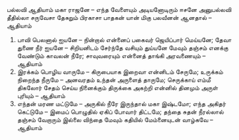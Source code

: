 
பல்லவி
ஆதியாம் மகா ராஜனே – எந்த வேளையும்
அடியனோடிரும் ஈசனே
அனுபல்லவி
தீதில்லா சருவேசா தேசுறும் பிரகாசா
பாதகன் யான் மிகு பலவீனன் ஆனதால் – ஆதியாம்
1. பாவி பெலனால் ஐயனே – நின்றால் என்னைப்
பகைவர் ஜெயிப்பார் மெய்யனே;
தேவா துணை நீர் ஐயனே – சிறியனிடம்
சேர்ந்தே வசியும் துய்யனே
மேவும் தஞ்சம் எனக்கு வேண்டும் காவலன் நீரே;
சாவுவரையும் என்னைத் தாங்கி அரவணையும் – ஆதியாம்
2. இரக்கம் பொழிய வாருமே – கிருபையாக
இறைவா என்னிடம் சேருமே;
உருக்கம் நிறைந்த நீருமே – அனவரதம்
உந்தன் அருளைத் தாருமே;
செருக்காய் எம்மீ திகலோர் சேதம் செய்ய நினைக்கும்
திருக்கை அகற்றி என்னில் தினமும் அருள் புரியும் – ஆதியாம்
3. எந்தன் மரண மட்டுமே – அருகில் நீரே
இருந்தால் மகா இஷ்டமோ;
எந்த அகிதர் கெட்டுமே – இமைப் பொழுதில்
ஏகிப் போவார் திட்டமே;
தந்தை சுதன் நீரல்லால் தஞ்சம் வேறாரும் இல்லை
விந்தை மேவும் கதியில் மேம்னையுடன் வாழ்கவே – ஆதியாம்

